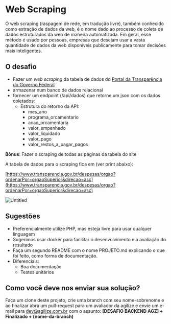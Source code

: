 
# Web Scraping

O web scraping (raspagem de rede, em tradução livre), também conhecido como extração de dados da web,
é o nome dado ao processo de coleta de dados estruturados da web de maneira automatizada. Em geral,
esse método é usado por pessoas, empresas que desejam usar a vasta quantidade de dados da web disponíveis
publicamente para tomar decisões mais inteligentes.

## O desafio

- Fazer um *web scraping* da tabela de dados do [Portal da Transparência do Governo Federal](https://www.transparencia.gov.br/despesas/orgao?ordenarPor=orgaoSuperior&direcao=asc)
- armazenar num banco de dados relacional
- fornecer um endpoint (/api/dados) que retorne um json com os dados coletados:
    - Estrutura do retorno da API:
        - mes_ano
        - programa_orcamentario
        - acao_orcamentaria
        - valor_empenhado
        - valor_liquidado
        - valor_pago
        - valor_restos_a_pagar_pagos

**Bônus**: Fazer o scraping de todas as páginas da tabela do site

A tabela de dados para o scraping fica em (ver print abaixo):

[https://www.transparencia.gov.br/despesas/orgao?ordenarPor=orgaoSuperior&direcao=asc](https://www.transparencia.gov.br/despesas/orgao?ordenarPor=orgaoSuperior&direcao=asc)

![Untitled](https://www.notion.so/image/https%3A%2F%2Fs3-us-west-2.amazonaws.com%2Fsecure.notion-static.com%2F3f510b40-b623-4a19-abfd-bde02ade14bb%2FUntitled.png?table=block&id=fae53644-6d4c-47b0-8697-45ffc3f8be8c&spaceId=53665a91-e421-49de-b437-e4b5018c879a&width=1880&userId=9595c958-022c-4858-8cd0-6e6019d87b83&cache=v2)

## Sugestões

- Preferencialmente utilize PHP, mas esteja livre para usar qualquer linguagem
- Sugerimos usar docker para facilitar o desenvolvimento e a avaliação do resultado
- Faça um segundo README com o nome PROJETO.md explicando o que foi feito, como forma de documentação.
- Diferenciais:
  - Boa documentação
  - Testes unitários

## Como você deve nos enviar sua solução?

Faça um clone deste projeto, crie uma branch com seu nome-sobrenome e ao finalizar abra um pull-request para um avaliador da agilize
e envie um e-mail para [dev@agilize.com.br](mailto:dev@agilize.com.br) com o assunto: **[DESAFIO BACKEND AGZ] + Finalizado + (nome-da-branch)**